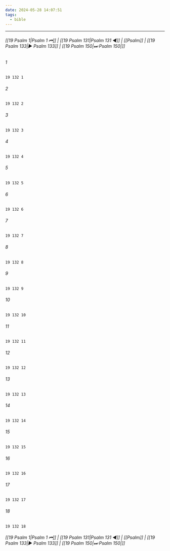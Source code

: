 ```yaml
---
date: 2024-05-28 14:07:51
tags:
  - bible
---
```

___

###### [[19 Psalm 1|Psalm 1 ⏮]] | [[19 Psalm 131|Psalm 131 ◀]] | [[Psalm]] | [[19 Psalm 133|▶ Psalm 133]] | [[19 Psalm 150|⏭ Psalm 150|]]

###### 1
``` verse
19 132 1 
```
###### 2
``` verse
19 132 2 
```
###### 3
``` verse
19 132 3 
```
###### 4
``` verse
19 132 4 
```
###### 5
``` verse
19 132 5 
```
###### 6
``` verse
19 132 6 
```
###### 7
``` verse
19 132 7 
```
###### 8
``` verse
19 132 8 
```
###### 9
``` verse
19 132 9 
```
###### 10
``` verse
19 132 10 
```
###### 11
``` verse
19 132 11 
```
###### 12
``` verse
19 132 12 
```
###### 13
``` verse
19 132 13 
```
###### 14
``` verse
19 132 14 
```
###### 15
``` verse
19 132 15 
```
###### 16
``` verse
19 132 16 
```
###### 17
``` verse
19 132 17 
```
###### 18
``` verse
19 132 18 
```

###### [[19 Psalm 1|Psalm 1 ⏮]] | [[19 Psalm 131|Psalm 131 ◀]] | [[Psalm]] | [[19 Psalm 133|▶ Psalm 133]] | [[19 Psalm 150|⏭ Psalm 150|]]

